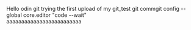 Hello odin
git 
trying the first upload of my git_test
git commgit config --global core.editor "code --wait"
<br>
aaaaaaaaaaaaaaaaaaaaaaaaa